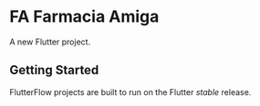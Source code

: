 # FA Farmacia Amiga

A new Flutter project.

## Getting Started

FlutterFlow projects are built to run on the Flutter _stable_ release.
